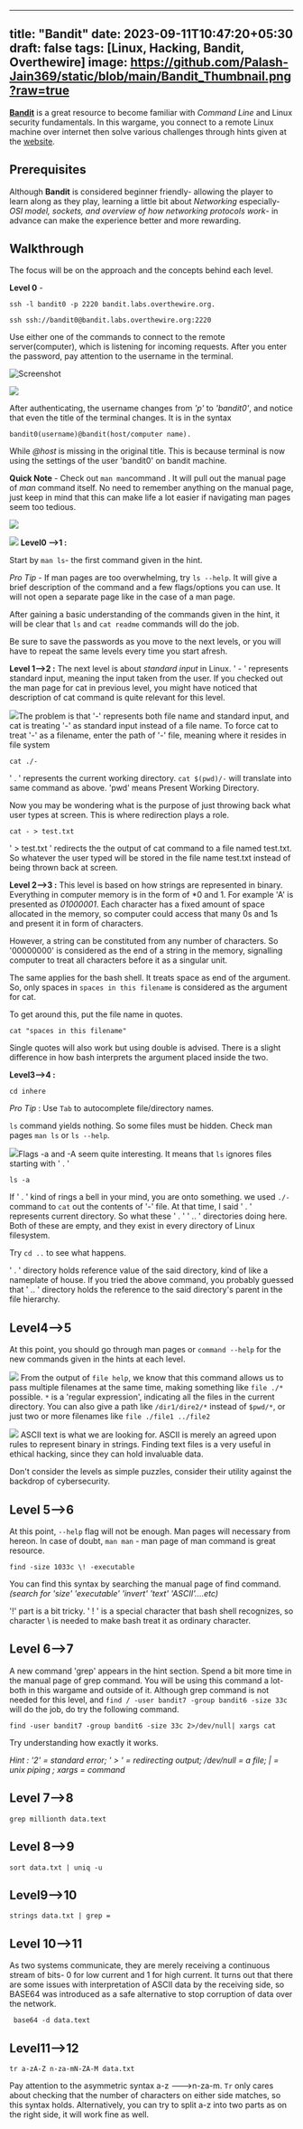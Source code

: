 ---
title: "Bandit"
date: 2023-09-11T10:47:20+05:30
draft: false
tags: [Linux, Hacking, Bandit, Overthewire]
image: https://github.com/Palash-Jain369/static/blob/main/Bandit_Thumbnail.png?raw=true
----



[**Bandit**](https://overthewire.org/wargames/bandit/) is a great resource to become familiar  with *Command Line* and Linux security fundamentals. In this wargame, you connect to a remote Linux machine over internet then solve various challenges through hints given at the [website](https://overthewire.org/wargames/bandit).

## Prerequisites
Although **Bandit** is considered beginner friendly- allowing the player to learn along as they play, learning a little bit about *Networking* especially- *OSI model, sockets, and overview of how networking protocols work*- in advance can make the experience better and more rewarding.

## Walkthrough
The focus will be on the approach and the concepts behind each level.

**Level 0** - 
```
ssh -l bandit0 -p 2220 bandit.labs.overthewire.org. 
```
```
ssh ssh://bandit0@bandit.labs.overthewire.org:2220
```
Use either one of the commands to connect to the remote server(computer), which is listening for incoming requests. After you enter the password, pay attention to the username in the terminal.

![Screenshot](https://github.com/Palash-Jain369/static/blob/main/Screenshot%20from%202023-09-13%2014-39-52.png?raw=true)



![](https://github.com/Palash-Jain369/static/blob/main/Screenshot%20from%202023-09-13%2014-44-28.png?raw=true)

After authenticating, the username changes from *'p'* to *'bandit0'*, and notice that even the title of the terminal changes. It is in the syntax 

`bandit0(username)@bandit(host/computer name).`

While *@host* is missing in the original title.  This is because terminal is now using the settings of the user 'bandit0' on bandit machine.

**Quick Note** -  Check out `man man`command . It will pull out the manual page of *man* command itself. No need to remember anything on the manual page, just keep in mind that this can make life a lot easier if navigating man pages seem too tedious.

![](https://github.com/Palash-Jain369/static/blob/main/man_termainal.png?raw=true)

![](https://github.com/Palash-Jain369/static/blob/main/man_page.png?raw=true)
**Level0 -->1 :** 

Start by `man ls`- the first command given in the hint. 

*Pro Tip* - 
If man pages are too overwhelming, try `ls --help`. It will give a brief description of the command and a few flags/options you can use. It will not open a separate page like in the case of a man page.

After gaining a basic understanding of the commands given in the hint, it will be clear that `ls` and `cat readme` commands will do the job. 

Be sure to save the passwords as you move to the next levels, or you will have to repeat the same levels every time you start afresh.

**Level 1-->2 :**
The next level is about *standard input* in Linux. ' - ' represents standard input, meaning the input taken from the user. If you checked out the man page for cat in previous level, you might have noticed that description of cat command is quite relevant for this level.

![](https://github.com/Palash-Jain369/static/blob/main/lvl1-2.png?raw=true)The problem is that '-' represents both file name and standard input, and cat is treating '-' as standard input instead of a file name. To force cat to treat '-' as a filename, enter the path of '-' file, meaning where it resides in file system 

```
cat ./-
```
' . ' represents the current working directory. `cat $(pwd)/-` will translate into same command as above. 'pwd' means Present Working Directory.

Now you may be wondering what is the purpose of just throwing back what user types at screen.  This is where redirection plays a role.
```
cat - > test.txt 
```
' > test.txt '  redirects the the output of cat command to a file named test.txt. So whatever the user typed will be stored in the file name test.txt instead of being thrown back at screen.

**Level 2-->3 :**
This level is based on how strings are represented in binary. Everything in computer memory is in the form of *0 and 1. For example 'A' is presented as *01000001*. Each character has a fixed amount of space allocated in the memory, so computer could access that many 0s and 1s and present it in form of characters.

However,  a string can be constituted from any number of characters. So '00000000' is considered as the end of a string in the memory, signalling computer to treat all characters before it as a singular unit.

The same applies for the bash shell. It treats space as end of the argument. So,  only spaces in `spaces in this filename` is considered as the argument for cat.

To get around this, put the file name in quotes.
```
cat "spaces in this filename"
```
Single quotes will also work but using double is advised. There is a slight difference in how bash interprets the argument placed inside the two.

**Level3-->4 :**
```
cd inhere

```
*Pro Tip* : Use `Tab` to autocomplete file/directory names.

`ls` command yields nothing. So some files must be hidden. Check man pages `man ls` or `ls --help`.  

![](https://github.com/Palash-Jain369/static/blob/main/lvl3-4.png?raw=true)Flags -a and -A seem quite interesting. It means that `ls` ignores files starting with ' . '  
```
ls -a
```
If ' . ' kind of rings a bell in your mind, you are onto something. we used `./-` command to ` cat ` out the contents of '-' file.  At that time, I said ' . ' represents current directory. So what these ' . '  ' .. ' directories doing here. Both of these are empty, and they exist in every directory of Linux filesystem. 

Try `cd ..` to see what happens.  

' . ' directory holds reference value of the said directory, kind of like a nameplate of house. If you tried the above command, you probably guessed that ' .. ' directory holds the reference to the said directory's parent in the file hierarchy.



## Level4-->5
At this point, you should go through man pages or `command --help` for the new commands given in the hints at each level.

![](https://github.com/Palash-Jain369/static/blob/main/lvl4-5.png?raw=true)
From the output of `file help`, we know that this command allows us to pass multiple filenames at the same time, making something like `file ./*` possible.  `*` is a 'regular expression', indicating all the files in the current directory. You can also give a path like `/dir1/dire2/*` instead of `$pwd/*`, or just two or more filenames like `file ./file1 ../file2`

![](https://github.com/Palash-Jain369/static/blob/main/lvl4-5_3.png?raw=true)
ASCII text is what we are looking for. ASCII is merely an agreed upon rules to represent binary in strings. Finding text files is a very useful in ethical hacking, since they can hold invaluable data. 

Don't consider the levels as simple puzzles, consider their utility against the backdrop of cybersecurity. 

## Level 5-->6

At this point, `--help` flag will not be enough. Man pages will necessary from hereon. In case of doubt, `man man` - man page of man command is great resource. 

```
find -size 1033c \! -executable
```
You can find this syntax by searching the manual page of find command. 
*(search for 'size' 'executable' 'invert' 'text' 'ASCII'....etc)*

'!' part is a bit tricky. ' ! ' is a special character that bash shell recognizes, so character \ is needed to make bash treat it as ordinary character. 

## Level 6-->7
A new command 'grep' appears in the hint section. Spend a bit more time in the manual page of grep command. You will be using this command a lot- both in this wargame and outside of it. Although grep command is not needed for this level, and `find / -user bandit7 -group bandit6 -size 33c` will do the job, do try the following command. 

```
find -user bandit7 -group bandit6 -size 33c 2>/dev/null| xargs cat
```
Try understanding how exactly it works.

*Hint : '2' = standard error; ' > ' = redirecting output; /dev/null = a file; | = unix piping ; xargs = command*

## Level 7-->8
```
grep millionth data.text
```
## Level 8-->9
```
sort data.txt | uniq -u 
```
## Level9-->10
```
strings data.txt | grep =
```
## Level 10-->11
As two systems communicate, they are merely receiving a continuous stream of bits- 0 for low current and 1 for high current. It turns out that there are some issues with interpretation of ASCII data by the receiving side, so BASE64 was introduced as a safe alternative to stop corruption of data over the network.

```
 base64 -d data.text
 ```
 
## Level11-->12
```
tr a-zA-Z n-za-mN-ZA-M data.txt
```
Pay attention to the asymmetric syntax a-z --->n-za-m. `Tr` only cares about checking that the number of characters on either side matches, so this syntax holds. Alternatively, you can try to split a-z into two parts as on the right side, it will work fine as well.





 
 


















 










